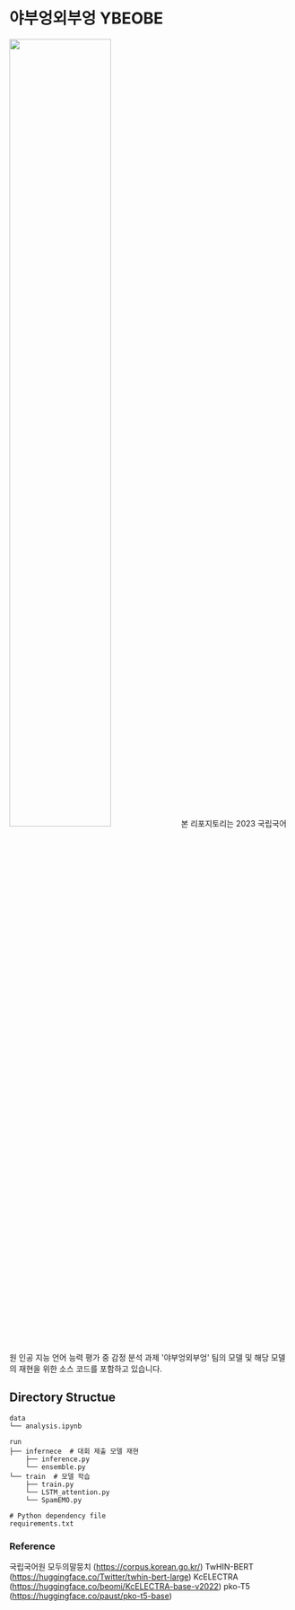# 야부엉외부엉 YBEOBE
<img width="60%" src="https://github.com/JuaeKim54/YBEOBE/assets/140517360/77f9c577-723c-4b7e-a845-532d5927fb0b"/>
본 리포지토리는 2023 국립국어원 인공 지능 언어 능력 평가 중 감정 분석 과제 '야부엉외부엉' 팀의 모델 및 해당 모델의 재현을 위한 소스 코드를 포함하고 있습니다.

## Directory Structue
```
data
└── analysis.ipynb

run
├── infernece  # 대회 제출 모델 재현
    ├── inference.py
    └── ensemble.py
└── train  # 모델 학습
    ├── train.py
    └── LSTM_attention.py
    └── SpamEMO.py

# Python dependency file
requirements.txt
```


### Reference
국립국어원 모두의말뭉치 (https://corpus.korean.go.kr/)
TwHIN-BERT (https://huggingface.co/Twitter/twhin-bert-large)
KcELECTRA (https://huggingface.co/beomi/KcELECTRA-base-v2022)
pko-T5 (https://huggingface.co/paust/pko-t5-base)
